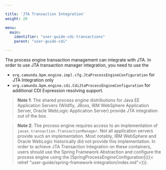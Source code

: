 ```yaml
---

title: 'JTA Transaction Integration'
weight: 20

menu:
  main:
    identifier: "user-guide-cdi-transactions"
    parent: "user-guide-cdi"

---
```


The process engine transaction management can integrate with JTA. In order to use JTA transaction
manager integration, you need to use the

* `org.camunda.bpm.engine.impl.cfg.JtaProcessEngineConfiguration` for JTA Integration only
* `org.camunda.bpm.engine.cdi.CdiJtaProcessEngineConfiguration` for additional CDI Expression
  resolving support.

> **Note 1**: The shared process engine distributions for Java EE Application Servers (Wildfly, JBoss,
>  IBM WebSphere Application Server, Oracle WebLogic Application Server) provide JTA
> integration out of the box.

> **Note 2**: The process engine requires access to an implementation of
> `javax.transaction.TransactionManager`. Not all application servers provide such an
> implementation. Most notably, IBM WebSphere and Oracle WebLogic historically did not provide this
> implementation. In order to achieve JTA Transaction Integration on these containers, users should
> use the Spring Framework Abstraction and configure the process engine using the
> [SpringProcessEngineConfiguration]({{< relref "user-guide/spring-framework-integration/index.md">}}).
